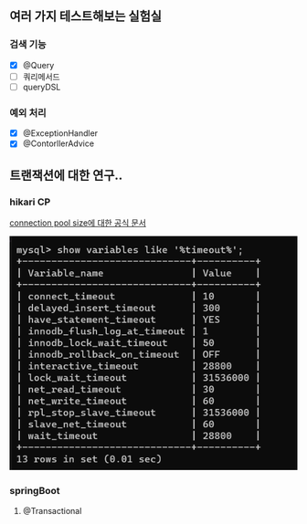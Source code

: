 ## 여러 가지 테스트해보는 실험실
### 검색 기능

- [x] @Query
- [ ] 쿼리메서드
- [ ] queryDSL 

### 예외 처리
- [x] @ExceptionHandler 
- [x] @ContorllerAdvice 

## 트랜잭션에 대한 연구..
### hikari CP
[connection pool size에 대한 공식 문서](https://github.com/brettwooldridge/HikariCP/wiki/About-Pool-Sizing)

![img.png](img.png)

### springBoot
1. @Transactional
